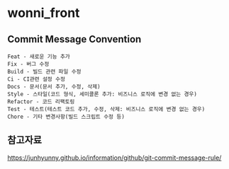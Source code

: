 # wonni_front

## Commit Message Convention

```
Feat - 새로운 기능 추가
Fix - 버그 수정
Build - 빌드 관련 파일 수정
Ci - CI관련 설정 수정
Docs - 문서(문서 추가, 수정, 삭제)
Style - 스타일(코드 형식, 세미콜론 추가: 비즈니스 로직에 변경 없는 경우)
Refactor - 코드 리팩토링
Test - 테스트(테스트 코드 추가, 수정, 삭제: 비즈니스 로직에 변경 없는 경우)
Chore - 기타 변경사항(빌드 스크립트 수정 등)
```

## 참고자료

https://junhyunny.github.io/information/github/git-commit-message-rule/
